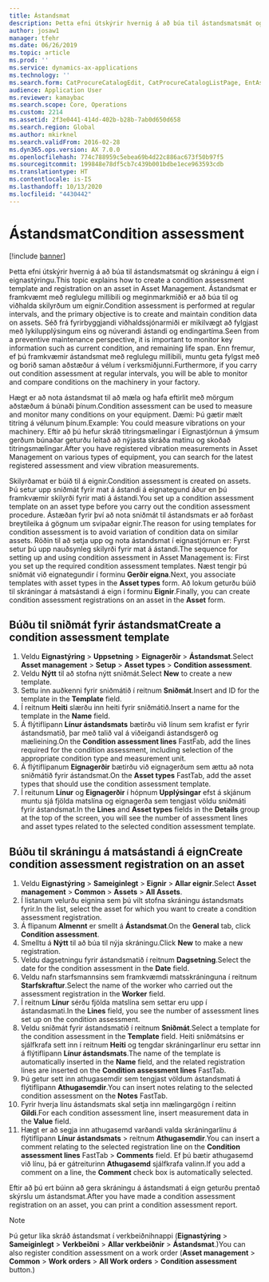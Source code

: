 ```yaml
---
title: Ástandsmat
description: Þetta efni útskýrir hvernig á að búa til ástandsmatsmát og skráningu á eign í eignastýringu.
author: josaw1
manager: tfehr
ms.date: 06/26/2019
ms.topic: article
ms.prod: ''
ms.service: dynamics-ax-applications
ms.technology: ''
ms.search.form: CatProcureCatalogEdit, CatProcureCatalogListPage, EntAssetObjectCondition, EntAssetConditionTemplate
audience: Application User
ms.reviewer: kamaybac
ms.search.scope: Core, Operations
ms.custom: 2214
ms.assetid: 2f3e0441-414d-402b-b28b-7ab0d650d658
ms.search.region: Global
ms.author: mkirknel
ms.search.validFrom: 2016-02-28
ms.dyn365.ops.version: AX 7.0.0
ms.openlocfilehash: 774c788959c5ebea69b4d22c886ac673f50b97f5
ms.sourcegitcommit: 199848e78df5cb7c439b001bdbe1ece963593cdb
ms.translationtype: HT
ms.contentlocale: is-IS
ms.lasthandoff: 10/13/2020
ms.locfileid: "4430442"
---
```

# <a name="condition-assessment"></a><span data-ttu-id="4cbcf-103">Ástandsmat</span><span class="sxs-lookup"><span data-stu-id="4cbcf-103">Condition assessment</span></span>

[!include [banner](../../includes/banner.md)]

 

<span data-ttu-id="4cbcf-104">Þetta efni útskýrir hvernig á að búa til ástandsmatsmát og skráningu á eign í eignastýringu.</span><span class="sxs-lookup"><span data-stu-id="4cbcf-104">This topic explains how to create a condition assessment template and registration on an asset in Asset Management.</span></span> <span data-ttu-id="4cbcf-105">Ástandsmat er framkvæmt með reglulegu millibili og meginmarkmiðið er að búa til og viðhalda skilyrðum um eignir.</span><span class="sxs-lookup"><span data-stu-id="4cbcf-105">Condition assessment is performed at regular intervals, and the primary objective is to create and maintain condition data on assets.</span></span> <span data-ttu-id="4cbcf-106">Séð frá fyrirbyggjandi viðhaldssjónarmiði er mikilvægt að fylgjast með lykilupplýsingum eins og núverandi ástandi og endingartíma.</span><span class="sxs-lookup"><span data-stu-id="4cbcf-106">Seen from a preventive maintenance perspective, it is important to monitor key information such as current condition, and remaining life span.</span></span> <span data-ttu-id="4cbcf-107">Enn fremur, ef þú framkvæmir ástandsmat með reglulegu millibili, muntu geta fylgst með og borið saman aðstæður á vélum í verksmiðjunni.</span><span class="sxs-lookup"><span data-stu-id="4cbcf-107">Furthermore, if you carry out condition assessment at regular intervals, you will be able to monitor and compare conditions on the machinery in your factory.</span></span>

<span data-ttu-id="4cbcf-108">Hægt er að nota ástandsmat til að mæla og hafa eftirlit með mörgum aðstæðum á búnaði þínum.</span><span class="sxs-lookup"><span data-stu-id="4cbcf-108">Condition assessment can be used to measure and monitor many conditions on your equipment.</span></span> <span data-ttu-id="4cbcf-109">Dæmi: Þú gætir mælt titring á vélunum þínum.</span><span class="sxs-lookup"><span data-stu-id="4cbcf-109">Example: You could measure vibrations on your machinery.</span></span> <span data-ttu-id="4cbcf-110">Eftir að þú hefur skráð titringsmælingar í Eignastjórnun á ýmsum gerðum búnaðar geturðu leitað að nýjasta skráða matinu og skoðað titringsmælingar.</span><span class="sxs-lookup"><span data-stu-id="4cbcf-110">After you have registered vibration measurements in Asset Management on various types of equipment, you can search for the latest registered assessment and view vibration measurements.</span></span>

<span data-ttu-id="4cbcf-111">Skilyrðamat er búið til á eignir.</span><span class="sxs-lookup"><span data-stu-id="4cbcf-111">Condition assessment is created on assets.</span></span> <span data-ttu-id="4cbcf-112">Þú setur upp sniðmát fyrir mat á ástandi á eignategund áður en þú framkvæmir skilyrði fyrir mati á ástandi.</span><span class="sxs-lookup"><span data-stu-id="4cbcf-112">You set up a condition assessment template on an asset type before you carry out the condition assessment procedure.</span></span> <span data-ttu-id="4cbcf-113">Ástæðan fyrir því að nota sniðmát til ástandsmats er að forðast breytileika á gögnum um svipaðar eignir.</span><span class="sxs-lookup"><span data-stu-id="4cbcf-113">The reason for using templates for condition assessment is to avoid variation of condition data on similar assets.</span></span> <span data-ttu-id="4cbcf-114">Röðin til að setja upp og nota ástandsmat í eignastjórnun er: Fyrst setur þú upp nauðsynleg skilyrði fyrir mat á ástandi.</span><span class="sxs-lookup"><span data-stu-id="4cbcf-114">The sequence for setting up and using condition assessment in Asset Management is: First you set up the required condition assessment templates.</span></span> <span data-ttu-id="4cbcf-115">Næst tengir þú sniðmát við eignategundir í forminu **Gerðir eigna**.</span><span class="sxs-lookup"><span data-stu-id="4cbcf-115">Next, you associate templates with asset types in the **Asset types** form.</span></span> <span data-ttu-id="4cbcf-116">Að lokum geturðu búið til skráningar á matsástandi á eign í forminu **Eignir**.</span><span class="sxs-lookup"><span data-stu-id="4cbcf-116">Finally, you can create condition assessment registrations on an asset in the **Asset** form.</span></span>

## <a name="create-a-condition-assessment-template"></a><span data-ttu-id="4cbcf-117">Búðu til sniðmát fyrir ástandsmat</span><span class="sxs-lookup"><span data-stu-id="4cbcf-117">Create a condition assessment template</span></span>

1. <span data-ttu-id="4cbcf-118">Veldu **Eignastýring** > **Uppsetning** > **Eignagerðir** > **Ástandsmat**.</span><span class="sxs-lookup"><span data-stu-id="4cbcf-118">Select **Asset management** > **Setup** > **Asset types** > **Condition assessment**.</span></span>
2. <span data-ttu-id="4cbcf-119">Veldu **Nýtt** til að stofna nýtt sniðmát.</span><span class="sxs-lookup"><span data-stu-id="4cbcf-119">Select **New** to create a new template.</span></span>
3. <span data-ttu-id="4cbcf-120">Settu inn auðkenni fyrir sniðmátið í reitnum **Sniðmát**.</span><span class="sxs-lookup"><span data-stu-id="4cbcf-120">Insert and ID for the template in the **Template** field.</span></span>
4. <span data-ttu-id="4cbcf-121">Í reitnum **Heiti** slærðu inn heiti fyrir sniðmátið.</span><span class="sxs-lookup"><span data-stu-id="4cbcf-121">Insert a name for the template in the **Name** field.</span></span>
5. <span data-ttu-id="4cbcf-122">Á flýtiflipann **Línur ástandsmats** bætirðu við línum sem krafist er fyrir ástandsmatið, þar með talið val á viðeigandi ástandsgerð og mælieining.</span><span class="sxs-lookup"><span data-stu-id="4cbcf-122">On the **Condition assessment lines** FastFab, add the lines required for the condition assessment, including selection of the appropriate condition type and measurement unit.</span></span>
6. <span data-ttu-id="4cbcf-123">Á flýtiflipanum **Eignagerðir** bætirðu við eignagerðum sem ættu að nota sniðmátið fyrir ástandsmat.</span><span class="sxs-lookup"><span data-stu-id="4cbcf-123">On the **Asset types** FastTab, add the asset types that should use the condition assessment template.</span></span>
7. <span data-ttu-id="4cbcf-124">Í reitunum **Línur** og **Eignagerðir** í hópnum **Upplýsingar** efst á skjánum muntu sjá fjölda matslína og eignagerða sem tengjast völdu sniðmáti fyrir ástandsmat.</span><span class="sxs-lookup"><span data-stu-id="4cbcf-124">In the **Lines** and **Asset types** fields in the **Details** group at the top of the screen, you will see the number of assessment lines and asset types related to the selected condition assessment template.</span></span>


## <a name="create-condition-assessment-registration-on-an-asset"></a><span data-ttu-id="4cbcf-125">Búðu til skráningu á matsástandi á eign</span><span class="sxs-lookup"><span data-stu-id="4cbcf-125">Create condition assessment registration on an asset</span></span>

1. <span data-ttu-id="4cbcf-126">Veldu **Eignastýring** > **Sameiginlegt** > **Eignir** > **Allar eignir**.</span><span class="sxs-lookup"><span data-stu-id="4cbcf-126">Select **Asset management** > **Common** > **Assets** > **All Assets**.</span></span>
2. <span data-ttu-id="4cbcf-127">Í listanum velurðu eignina sem þú vilt stofna skráningu ástandsmats fyrir.</span><span class="sxs-lookup"><span data-stu-id="4cbcf-127">In the list, select the asset for which you want to create a condition assessment registration.</span></span>
3. <span data-ttu-id="4cbcf-128">Á flipanum **Almennt** er smellt á **Ástandsmat**.</span><span class="sxs-lookup"><span data-stu-id="4cbcf-128">On the **General** tab, click **Condition assessment**.</span></span>
4. <span data-ttu-id="4cbcf-129">Smelltu á **Nýtt** til að búa til nýja skráningu.</span><span class="sxs-lookup"><span data-stu-id="4cbcf-129">Click **New** to make a new registration.</span></span>
5. <span data-ttu-id="4cbcf-130">Veldu dagsetningu fyrir ástandsmatið í reitnum **Dagsetning**.</span><span class="sxs-lookup"><span data-stu-id="4cbcf-130">Select the date for the condition assessment in the **Date** field.</span></span>
6. <span data-ttu-id="4cbcf-131">Veldu nafn starfsmannsins sem framkvæmdi matsskráninguna í reitnum **Starfskraftur**.</span><span class="sxs-lookup"><span data-stu-id="4cbcf-131">Select the name of the worker who carried out the assessment registration in the **Worker** field.</span></span>
7. <span data-ttu-id="4cbcf-132">Í reitnum **Línur** sérðu fjölda matslína sem settar eru upp í ástandasmati.</span><span class="sxs-lookup"><span data-stu-id="4cbcf-132">In the **Lines** field, you see the number of assessment lines set up on the condition assessment.</span></span>
8. <span data-ttu-id="4cbcf-133">Veldu sniðmát fyrir ástandsmatið í reitnum **Sniðmát**.</span><span class="sxs-lookup"><span data-stu-id="4cbcf-133">Select a template for the condition assessment in the **Template** field.</span></span> <span data-ttu-id="4cbcf-134">Heiti sniðmátsins er sjálfkrafa sett inn í reitnum **Heiti** og tengdar skráningarlínur eru settar inn á flýtiflipann **Línur ástandsmats**.</span><span class="sxs-lookup"><span data-stu-id="4cbcf-134">The name of the template is automatically inserted in the **Name** field, and the related registration lines are inserted on the **Condition assessment lines** FastTab.</span></span>
9. <span data-ttu-id="4cbcf-135">Þú getur sett inn athugasemdir sem tengjast völdum ástandsmati á flýtiflipann **Athugasemdir**.</span><span class="sxs-lookup"><span data-stu-id="4cbcf-135">You can insert notes relating to the selected condition assessment on the **Notes** FastTab.</span></span>
10. <span data-ttu-id="4cbcf-136">Fyrir hverja línu ástandsmats skal setja inn mælingargögn í reitinn **Gildi**.</span><span class="sxs-lookup"><span data-stu-id="4cbcf-136">For each condition assessment line, insert measurement data in the **Value** field.</span></span>
11. <span data-ttu-id="4cbcf-137">Hægt er að segja inn athugasemd varðandi valda skráningarlínu á flýtiflipann **Línur ástandsmats** > reitnum **Athugasemdir**.</span><span class="sxs-lookup"><span data-stu-id="4cbcf-137">You can insert a comment relating to the selected registration line on the **Condition assessment lines** FastTab > **Comments** field.</span></span> <span data-ttu-id="4cbcf-138">Ef þú bætir athugasemd við línu, þá er gátreiturinn **Athugasemd** sjálfkrafa valinn.</span><span class="sxs-lookup"><span data-stu-id="4cbcf-138">If you add a comment on a line, the **Comment** check box is automatically selected.</span></span>

<span data-ttu-id="4cbcf-139">Eftir að þú ert búinn að gera skráningu á ástandsmati á eign geturðu prentað skýrslu um ástandsmat.</span><span class="sxs-lookup"><span data-stu-id="4cbcf-139">After you have made a condition assessment registration on an asset, you can print a condition assessment report.</span></span>

>[!NOTE]
><span data-ttu-id="4cbcf-140">Þú getur líka skráð ástandsmat í verkbeiðnihnappi (**Eignastýring** > **Sameiginlegt** > **Verkbeiðni** > **Allar verkbeiðnir** > **Ástandsmat**.)</span><span class="sxs-lookup"><span data-stu-id="4cbcf-140">You can also register condition assessment on a work order (**Asset management** > **Common** > **Work orders** > **All Work orders** > **Condition assessment** button.)</span></span>
